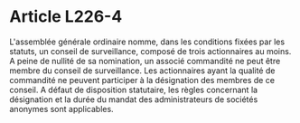 # Article L226-4

L'assemblée générale ordinaire nomme, dans les conditions fixées par les statuts, un conseil de surveillance, composé de trois actionnaires au moins.   A peine de nullité de sa nomination, un associé commandité ne peut être membre du conseil de surveillance. Les actionnaires ayant la qualité de commandité ne peuvent participer à la désignation des membres de ce conseil.   A défaut de disposition statutaire, les règles concernant la désignation et la durée du mandat des administrateurs de sociétés anonymes sont applicables.